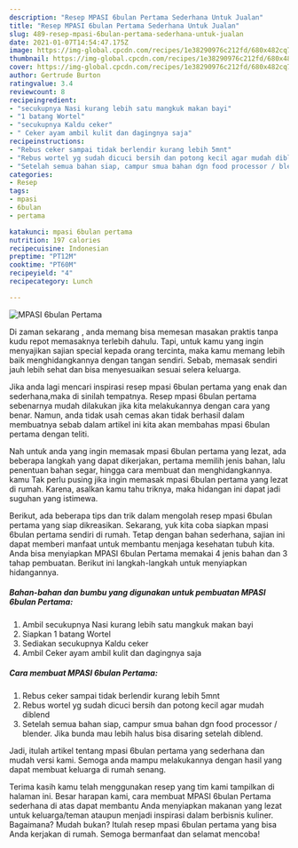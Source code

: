 ```yaml
---
description: "Resep MPASI 6bulan Pertama Sederhana Untuk Jualan"
title: "Resep MPASI 6bulan Pertama Sederhana Untuk Jualan"
slug: 489-resep-mpasi-6bulan-pertama-sederhana-untuk-jualan
date: 2021-01-07T14:54:47.175Z
image: https://img-global.cpcdn.com/recipes/1e38290976c212fd/680x482cq70/mpasi-6bulan-pertama-foto-resep-utama.jpg
thumbnail: https://img-global.cpcdn.com/recipes/1e38290976c212fd/680x482cq70/mpasi-6bulan-pertama-foto-resep-utama.jpg
cover: https://img-global.cpcdn.com/recipes/1e38290976c212fd/680x482cq70/mpasi-6bulan-pertama-foto-resep-utama.jpg
author: Gertrude Burton
ratingvalue: 3.4
reviewcount: 8
recipeingredient:
- "secukupnya Nasi kurang lebih satu mangkuk makan bayi"
- "1 batang Wortel"
- "secukupnya Kaldu ceker"
- " Ceker ayam ambil kulit dan dagingnya saja"
recipeinstructions:
- "Rebus ceker sampai tidak berlendir kurang lebih 5mnt"
- "Rebus wortel yg sudah dicuci bersih dan potong kecil agar mudah diblend"
- "Setelah semua bahan siap, campur smua bahan dgn food processor / blender. Jika bunda mau lebih halus bisa disaring setelah diblend."
categories:
- Resep
tags:
- mpasi
- 6bulan
- pertama

katakunci: mpasi 6bulan pertama 
nutrition: 197 calories
recipecuisine: Indonesian
preptime: "PT12M"
cooktime: "PT60M"
recipeyield: "4"
recipecategory: Lunch

---
```



![MPASI 6bulan Pertama](https://img-global.cpcdn.com/recipes/1e38290976c212fd/680x482cq70/mpasi-6bulan-pertama-foto-resep-utama.jpg)

Di zaman  sekarang , anda memang bisa memesan masakan praktis tanpa kudu repot memasaknya terlebih dahulu. Tapi, untuk kamu yang ingin menyajikan sajian special kepada orang tercinta, maka kamu memang lebih baik menghidangkannya dengan tangan sendiri. Sebab, memasak sendiri jauh lebih sehat dan bisa menyesuaikan sesuai selera keluarga.

Jika anda lagi mencari inspirasi resep mpasi 6bulan pertama yang enak dan sederhana,maka di sinilah tempatnya. Resep mpasi 6bulan pertama  sebenarnya mudah dilakukan jika kita melakukannya dengan cara yang benar. Namun, anda tidak usah cemas akan tidak berhasil dalam membuatnya 
sebab dalam artikel ini kita akan membahas mpasi 6bulan pertama dengan teliti.  



Nah untuk anda yang ingin memasak mpasi 6bulan pertama yang lezat, ada beberapa langkah yang dapat dikerjakan, pertama memilih jenis bahan, lalu penentuan bahan segar, hingga cara membuat dan menghidangkannya. kamu Tak perlu pusing jika ingin memasak mpasi 6bulan pertama yang lezat di rumah. Karena, asalkan kamu  tahu triknya, maka hidangan ini dapat jadi suguhan yang istimewa.

Berikut, ada beberapa tips dan trik dalam mengolah resep mpasi 6bulan pertama yang siap dikreasikan. Sekarang, yuk kita coba siapkan mpasi 6bulan pertama sendiri di rumah. Tetap dengan bahan sederhana, sajian ini dapat memberi manfaat untuk membantu menjaga kesehatan tubuh kita. Anda bisa menyiapkan MPASI 6bulan Pertama memakai 4 jenis bahan dan 3 tahap pembuatan. Berikut ini langkah-langkah untuk menyiapkan hidangannya.

<!--inarticleads1-->

##### Bahan-bahan dan bumbu yang digunakan untuk pembuatan MPASI 6bulan Pertama:

1. Ambil secukupnya Nasi kurang lebih satu mangkuk makan bayi
1. Siapkan 1 batang Wortel
1. Sediakan secukupnya Kaldu ceker
1. Ambil  Ceker ayam ambil kulit dan dagingnya saja




<!--inarticleads2-->

##### Cara membuat MPASI 6bulan Pertama:

1. Rebus ceker sampai tidak berlendir kurang lebih 5mnt
1. Rebus wortel yg sudah dicuci bersih dan potong kecil agar mudah diblend
1. Setelah semua bahan siap, campur smua bahan dgn food processor / blender. Jika bunda mau lebih halus bisa disaring setelah diblend.




Jadi, itulah artikel tentang  mpasi 6bulan pertama  yang sederhana dan mudah versi kami. Semoga anda mampu melakukannya dengan hasil yang dapat membuat keluarga di rumah senang. 

Terima kasih kamu telah menggunakan resep yang tim kami tampilkan di halaman ini. Besar harapan kami, cara membuat  MPASI 6bulan Pertama sederhana di atas dapat membantu Anda menyiapkan makanan yang lezat untuk keluarga/teman ataupun menjadi inspirasi dalam berbisnis kuliner. Bagaimana? Mudah bukan? Itulah resep mpasi 6bulan pertama yang bisa Anda kerjakan di rumah. Semoga bermanfaat dan selamat mencoba!

